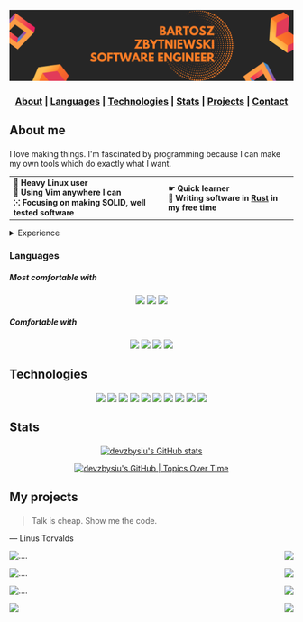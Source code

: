 ![banner](banner.png)

<div align="center">

  <h3>
    <a href="#about">About</a>
    <span> | </span>
    <a href="#languages">Languages</a>
    <span> | </span>
    <a href="#technologies">Technologies</a>
    <span> | </span>
    <a href="#stats">Stats</a>
    <span> | </span>
    <a href="#projects">Projects</a>
    <span> | </span>
    <a href="mailto:bartosz.zbytniewski.dev@gmail.com" alt="Contact me">Contact</a>
  </h3>
</div>

## <p id="about">About me</p>
I love making things. I'm fascinated by programming because I can make my own tools which do exactly
what I want.

<div align="center">

<table>
  <tr>
    <td align="left"><b>🐧 Heavy Linux user<br>🍕 Using Vim anywhere I can<br>⁙ Focusing on making SOLID, well tested software</b></td>
    <td align="left"><b>☛ Quick learner<br>🦀 Writing software in <a href="https://www.rust-lang.org/">Rust</a> in my free time<br><b></td>
  </tr>
</table>

</div>

<details>
  <summary>Experience</summary>

  - over 5 years of commercial experience in Java
  - working on multiple projects in international teams for big clients (worldwide, known brands)
  - technical interviewer of Java devs for over 3 years
  - technical interviewer of React devs

</details>

### <p id="languages">Languages</p>

##### Most comfortable with
<div align="center">
  <img src="https://img.shields.io/badge/-Rust-f2f2f2?style=for-the-badge&logo=Rust&logoColor=000"/>
  <img src="https://img.shields.io/badge/-Shell-f2f2f2?style=for-the-badge&logo=Shell"/>
  <img src="https://img.shields.io/badge/-Java-f2f2f2?style=for-the-badge&logo=Java&logoColor=007396"/>
</div>

##### Comfortable with
<div align="center">
  <img src="https://img.shields.io/badge/-JavaScript-f2f2f2?style=for-the-badge&logo=JavaScript"/>
  <img src="https://img.shields.io/badge/-TypeScript-f2f2f2?style=for-the-badge&logo=TypeScript"/>
  <img src="https://img.shields.io/badge/-Dart-f2f2f2?style=for-the-badge&logo=Dart&logoColor=000"/>
  <img src="https://img.shields.io/badge/-Python-f2f2f2?style=for-the-badge&logo=Python"/>
</div>

## <p id="technologies">Technologies</p>
<div align="center">
  <img src="https://img.shields.io/badge/-Linux-f2f2f2?style=for-the-badge&logo=Linux&logoColor=000"/>
  <img src="https://img.shields.io/badge/-AWS-f2f2f2?style=for-the-badge&logo=Amazon-AWS&logoColor=F90"/>
  <img src="https://img.shields.io/badge/-Docker-f2f2f2?style=for-the-badge&logo=Docker"/>
  <img src="https://img.shields.io/badge/-Kubernetes-f2f2f2?style=for-the-badge&logo=Kubernetes"/>
  <img src="https://img.shields.io/badge/-React-f2f2f2?style=for-the-badge&logo=React"/>
  <img src="https://img.shields.io/badge/-Vue-f2f2f2?style=for-the-badge&logo=Vue.js"/>
  <img src="https://img.shields.io/badge/-Node.js-f2f2f2?style=for-the-badge&logo=node.js"/>
  <img src="https://img.shields.io/badge/-Flutter-f2f2f2?style=for-the-badge&logo=flutter&logoColor=blue"/>
  <img src="https://img.shields.io/badge/-Google%20cloud-f2f2f2?style=for-the-badge&logo=google-cloud"/>
  <img src="https://img.shields.io/badge/-Terraform-f2f2f2?style=for-the-badge&logo=terraform&logoColor=purple"/>
</div>

## <p id="stats">Stats</p>

<div align="center">

  [![devzbysiu's GitHub stats](https://stats.quine.sh/devzbysiu/github?theme=dark)](https://quine.sh)

  [![devzbysiu's GitHub | Topics Over Time](https://stats.quine.sh/devzbysiu/topics-over-time?theme=dark)](https://quine.sh)

</div>

## <p id="my-projects">My projects</p>

> Talk is cheap. Show me the code.

― Linus Torvalds

<a href="https://github.com/devzbysiu/je">
  <img align="left" src="https://github-readme-stats-five-rho-35.vercel.app/api/pin/?username=devzbysiu&repo=je" />
</a>

<a href="https://github.com/devzbysiu/cargo-blinc">
  <img align="right" src="https://github-readme-stats-five-rho-35.vercel.app/api/pin/?username=devzbysiu&repo=cargo-blinc" />
</a>

<p>....</p>

<a href="https://github.com/devzbysiu/dox">
  <img align="left" src="https://github-readme-stats-five-rho-35.vercel.app/api/pin/?username=devzbysiu&repo=dox" />
</a>

<a href="https://github.com/devzbysiu/quizers">
  <img align="right" src="https://github-readme-stats-five-rho-35.vercel.app/api/pin/?username=devzbysiu&repo=quizers" />
</a>

<p>....</p>

<a href="https://github.com/devzbysiu/transition">
  <img align="left" src="https://github-readme-stats-five-rho-35.vercel.app/api/pin/?username=devzbysiu&repo=transition" />
</a>

<a href="https://github.com/devzbysiu/cleaboard">
  <img align="right" src="https://github-readme-stats-five-rho-35.vercel.app/api/pin/?username=devzbysiu&repo=cleaboard" />
</a>

<p>....</p>

<a href="https://github.com/devzbysiu/books-daemon">
  <img align="left" src="https://github-readme-stats-five-rho-35.vercel.app/api/pin/?username=devzbysiu&repo=books-daemon" />
</a>

<a href="https://github.com/devzbysiu/sweetch-bot">
  <img align="right" src="https://github-readme-stats-five-rho-35.vercel.app/api/pin/?username=devzbysiu&repo=sweetch-bot" />
</a>
